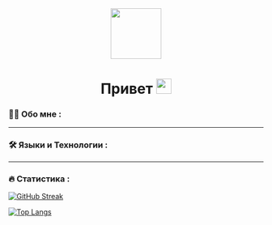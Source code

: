 <div id="header" align="center">
  <img src="https://media.giphy.com/media/M9gbBd9nbDrOTu1Mqx/giphy.gif" width="100"/>
</div>
<h1 align="center">
  Привет
  <img src="https://media.giphy.com/media/hvRJCLFzcasrR4ia7z/giphy.gif" width="30px"/>
</h1>

### :woman_technologist: Обо мне :

---

### :hammer_and_wrench: Языки и Технологии :


---

### :fire: Статистика :
[![GitHub Streak](http://github-readme-streak-stats.herokuapp.com?user=xaslx&theme=dark&background=000000)](https://git.io/streak-stats)

[![Top Langs](https://github-readme-stats.vercel.app/api/top-langs/?username=xaslx&layout=compact&theme=vision-friendly-dark)](https://github.com/anuraghazra/github-readme-stats)
